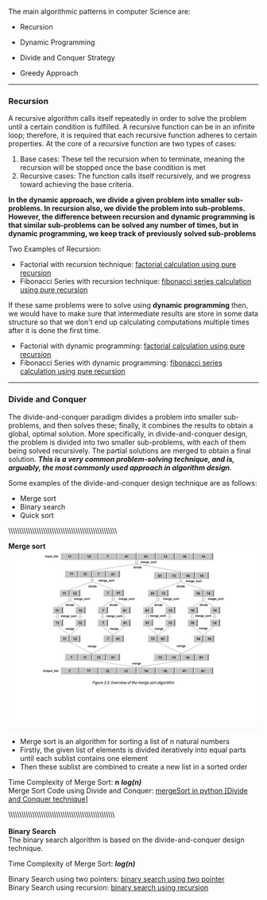 The main algorithmic patterns in computer Science are:
* Recursion

* Dynamic Programming
  
* Divide and Conquer Strategy

* Greedy Approach

---------------------------------
### **Recursion**

A recursive algorithm calls itself repeatedly in order to solve the problem until a certain condition is fulfilled. A recursive function can be in an infinite loop; therefore, it is required that each recursive function adheres to certain properties. At the core of a recursive function are two types of cases:

1. Base cases: These tell the recursion when to terminate, meaning the recursion will be stopped once the base condition is met
2. Recursive cases: The function calls itself recursively, and we progress toward achieving the base criteria.

**In the dynamic approach, we divide a given problem into smaller sub-problems. In recursion also, we divide the problem into sub-problems. However, the difference between recursion and dynamic programming is that similar sub-problems can be solved any number of times, but in dynamic programming, we keep track of previously solved sub-problems**

Two Examples of Recursion:
* Factorial with recursion technique: [factorial calculation using pure recursion](factorialWithRecursion.py)
* Fibonacci Series with recursion technique: [fibonacci series calculation using pure recursion](fibonacciSeriesWithRecursion.py)

If these same problems were to solve using **dynamic programming** then, we would have to make sure that intermediate results are store in some data structure so that we don't end up calculating computations multiple times after it is done the first time.

* Factorial with dynamic programming: [factorial calculation using pure recursion](factorialWithDP.py)
* Fibonacci Series with dynamic programming: [fibonacci series calculation using pure recursion](fibonacciSeriesWithDP.py)

---------------------------------
### **Divide and Conquer**

The divide-and-conquer paradigm divides a problem into smaller sub-problems, and then solves these; finally, it combines the results to obtain a global, optimal solution. More specifically, in divide-and-conquer design, the problem is divided into two smaller sub-problems, with each of them being solved recursively. The partial solutions are merged to obtain a final solution. ***This is a very common problem-solving technique, and is, arguably, the most commonly used approach in algorithm design.***

Some examples of the divide-and-conquer design technique are as follows:
* Merge sort
* Binary search
* Quick sort

\\\\\\\\\\\\\\\\\\\\\\\\\\\\\\\\\\\\\\\\\\\\\\\\\\\\\\\\\\\\\\\\\\\\\\\\\\\\\\\\\\\\\\\\\\\\\\\\\\\

**Merge sort**
![Merge Sort](Merge_Sort.png)

+ Merge sort is an algorithm for sorting a list of n natural numbers
+ Firstly, the given list of elements is divided iteratively into equal parts until each sublist contains one element
+ Then these sublist are combined to create a new list in a sorted order

Time Complexity of Merge Sort: **n** ***log(n)*** <br>
Merge Sort Code using Divide and Conquer: [mergeSort in python \[Divide and Conquer technique\] ](mergeSort.py)

\\\\\\\\\\\\\\\\\\\\\\\\\\\\\\\\\\\\\\\\\\\\\\\\\\\\\\\\\\\\\\\\\\\\\\\\\\\\\\\\\\\\\\\\\\\\\\\\\\\
<br>
**Binary Search** <br>
The binary search algorithm is based on the divide-and-conquer design technique. 

Time Complexity of Merge Sort: ***log(n)***

Binary Search using two pointers: [binary search using two pointer](binarySearchTwoPointer.py) <br>
Binary Search using recursion: [binary search using recursion](binarySearchRecursion.py)
<!-- --------------------------------- -->
